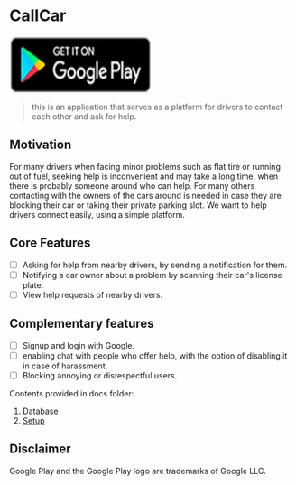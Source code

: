 # CallCar

<a href='https://play.google.com/store/apps/details?id=com.technion.car_call&gl=IL'><img alt='Get it on Google Play' src="docs/googleplaybadge.png" width="250" height="100"/></a>

> this is an application that serves as a platform for drivers to contact each other and ask for help. 

## Motivation
 For many drivers when facing minor problems such as flat tire or running out of fuel, seeking help is inconvenient and may take a long time, when there is probably someone around who can help. For many others contacting with the owners of the cars around is needed in case they are blocking their car or taking their private parking slot. We want to help drivers connect easily, using a simple platform.

## Core Features

* [ ] Asking for help from nearby drivers, by sending a notification for them.
* [ ] Notifying a car owner about a problem by scanning their car's license plate.
* [ ] View help requests of nearby  drivers.

## Complementary features

* [ ] Signup and login with Google.
* [ ] enabling chat with people who offer help, with the option of disabling it in case of harassment.
* [ ] Blocking annoying or disrespectful users.

Contents provided in docs folder:
1. [Database](docs/database.md)
2. [Setup](docs/setup.md)

## Disclaimer

Google Play and the Google Play logo are trademarks of Google LLC.
